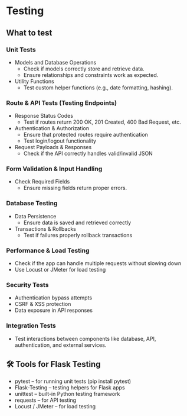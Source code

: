 # Testing

## What to test

### Unit Tests

* Models and Database Operations
  * Check if models correctly store and retrieve data.
  * Ensure relationships and constraints work as expected.
* Utility Functions
  * Test custom helper functions (e.g., date formatting, hashing).

### Route & API Tests (Testing Endpoints)

* Response Status Codes
  * Test if routes return 200 OK, 201 Created, 400 Bad Request, etc.
* Authentication & Authorization
  * Ensure that protected routes require authentication
  * Test login/logout functionality
* Request Payloads & Responses
  * Check if the API correctly handles valid/invalid JSON

### Form Validation & Input Handling

* Check Required Fields
  * Ensure missing fields return proper errors.

### Database Testing

* Data Persistence
  * Ensure data is saved and retrieved correctly
* Transactions & Rollbacks
  * Test if failures properly rollback transactions

### Performance & Load Testing

* Check if the app can handle multiple requests without slowing down
* Use Locust or JMeter for load testing

### Security Tests

* Authentication bypass attempts
* CSRF & XSS protection
* Data exposure in API responses

### Integration Tests

* Test interactions between components like database, API, authentication, and external services.

## 🛠️ Tools for Flask Testing

* pytest – for running unit tests (pip install pytest)
* Flask-Testing – testing helpers for Flask apps
* unittest – built-in Python testing framework
* requests – for API testing
* Locust / JMeter – for load testing
